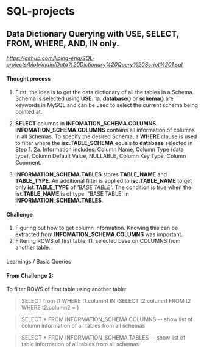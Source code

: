 # SQL-projects

## Data Dictionary Querying with USE, SELECT, FROM, WHERE, AND, IN only.

*https://github.com/liping-eng/SQL-projects/blob/main/Data%20Dictionary%20Query%20Script%201.sql*

####
#### Thought process
1. First, the idea is to get the data dictionary of all the tables in a Schema. Schema is selected using **USE**.
  1a. **database()** or **schema()** are keywords in MySQL and can be used to select the current schema being pointed at.
 
 2.  **SELECT** columns in **INFOMATION_SCHEMA.COLUMNS**. **INFOMATION_SCHEMA.COLUMNS** contains all information of columns in all Schemas. To specify the desired Schema, a **WHERE** clause is used to filter where the **isc.TABLE_SCHEMA** equals to **database** selected in Step 1.
  2a. Information includes: Column Name, Column Type (data type), Column Default Value, NULLABLE, Column Key Type, Column Comment. 
 
 3. **INFORMATION_SCHEMA.TABLES** stores **TABLE_NAME** and **TABLE_TYPE**. An additional filter is applied to **isc.TABLE_NAME** to get only **ist.TABLE_TYPE** of _'BASE TABLE'_. The condition is true when the **ist.TABLE_NAME** is of type _'BASE TABLE' in **INFORMATION_SCHEMA.TABLES**.
  
####

####
#### Challenge
1. Figuring out how to get column information. Knowing this can be extracted from **INFOMATION_SCHEMA.COLUMNS** was important.
2. Filtering ROWS of first table, t1, selected base on COLUMNS from another table. 

####

####
Learnings / Basic Queries

#### From Challenge 2: 
To filter ROWS of first table using another table:
> SELECT from t1 WHERE t1.column1 IN (SELECT t2.column1 FROM t2 WHERE t2.column2 = <condition>)


> SELECT * FROM 
> INFORMATION_SCHEMA.COLUMNS -- show list of column information of all tables from all schemas.

> SELECT * FROM 
> INFORMATION_SCHEMA.TABLES -- show list of table information of all tables from all schemas.

####
